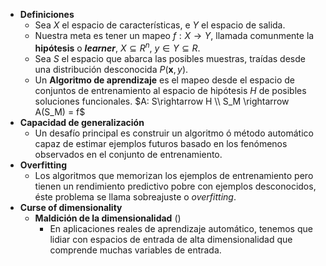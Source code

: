   * **Definiciones**
    * Sea $X$ el espacio de características, e $Y$ el espacio de salida.
    * Nuestra meta es tener un mapeo $f: X \rightarrow Y$, llamada comunmente la **hipótesis** o ***learner***, $X \subseteq R^n$, $y \in Y \subseteq R$.
    * Sea $S$ el espacio que abarca las posibles muestras, traídas desde una distribución desconocida $P(\boldsymbol{x}, y)$.
    * Un **Algoritmo de aprendizaje** es el mapeo desde el espacio de conjuntos de entrenamiento al espacio de hipótesis $H$ de posibles soluciones funcionales. $A: S\rightarrow H \\ S_M \rightarrow A(S_M) = f$
  * **Capacidad de generalización**
    * Un desafío principal es construir un algoritmo ó método automático capaz de estimar ejemplos futuros basado en los fenómenos observados en el conjunto de entrenamiento.
  * **Overfitting**
    * Los algoritmos que memorizan los ejemplos de entrenamiento pero tienen un rendimiento predictivo pobre con ejemplos desconocidos, éste problema se llama sobreajuste o *overfitting*.
  * **Curse of dimensionality**
    * **Maldición de la dimensionalidad** ()
      * En aplicaciones reales de aprendizaje automático, tenemos que lidiar con espacios de entrada de alta dimensionalidad que comprende muchas variables de entrada.
